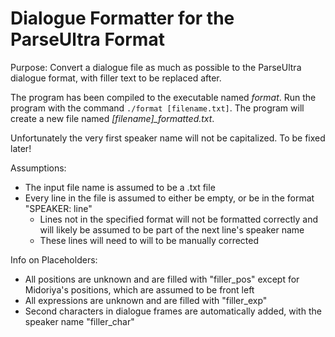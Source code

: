 # Dialogue Formatter for the ParseUltra Format

Purpose: Convert a dialogue file as much as possible to the ParseUltra dialogue format, with filler text to be replaced after.

The program has been compiled to the executable named *format*. Run the program with the command `./format [filename.txt]`. The program will create a new file named *[filename]_formatted.txt*.

Unfortunately the very first speaker name will not be capitalized. To be fixed later!

Assumptions:
* The input file name is assumed to be a .txt file
* Every line in the file is assumed to either be empty, or be in the format "SPEAKER: line"
    * Lines not in the specified format will not be formatted correctly and will likely be assumed to be part of the next line's speaker name
    * These lines will need to will to be manually corrected

Info on Placeholders:
* All positions are unknown and are filled with "filler_pos" except for Midoriya's positions, which are assumed to be front left
* All expressions are unknown and are filled with "filler_exp"
* Second characters in dialogue frames are automatically added, with the speaker name "filler_char"
